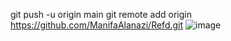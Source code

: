 git push -u origin main
git remote add origin https://github.com/ManifaAlanazi/Refd.git
![image](https://github.com/user-attachments/assets/a3a6267c-a974-42f8-ba15-159912702502)
